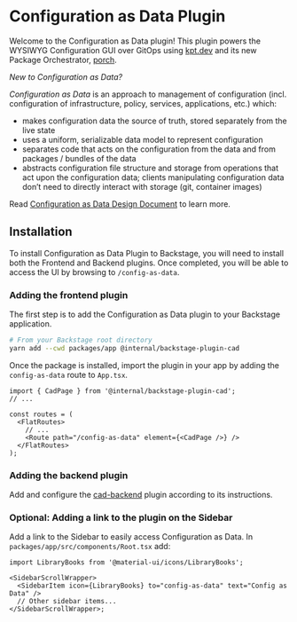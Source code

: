 # Configuration as Data Plugin

Welcome to the Configuration as Data plugin! This plugin powers the WYSIWYG
Configuration GUI over GitOps using [kpt.dev](https://kpt.dev/) and its new
Package Orchestrator,
[porch](https://github.com/GoogleContainerTools/kpt/tree/main/porch).

_New to Configuration as Data?_

_Configuration as Data_ is an approach to management of configuration (incl.
configuration of infrastructure, policy, services, applications, etc.) which:

- makes configuration data the source of truth, stored separately from the
  live state
- uses a uniform, serializable data model to represent configuration
- separates code that acts on the configuration from the data and from
  packages / bundles of the data
- abstracts configuration file structure and storage from operations that act
  upon the configuration data; clients manipulating configuration data don’t
  need to directly interact with storage (git, container images)

Read
[Configuration as Data Design Document](https://github.com/GoogleContainerTools/kpt/blob/main/docs/design-docs/06-config-as-data.md)
to learn more.

## Installation

To install Configuration as Data Plugin to Backstage, you will need to install
both the Frontend and Backend plugins. Once completed, you will be able to
access the UI by browsing to `/config-as-data`.

### Adding the frontend plugin

The first step is to add the Configuration as Data plugin to your Backstage
application.

```bash
# From your Backstage root directory
yarn add --cwd packages/app @internal/backstage-plugin-cad
```

Once the package is installed, import the plugin in your app by adding the
`config-as-data` route to `App.tsx`.

```tsx
import { CadPage } from '@internal/backstage-plugin-cad';
// ...

const routes = (
  <FlatRoutes>
    // ...
    <Route path="/config-as-data" element={<CadPage />} />
  </FlatRoutes>
);
```

### Adding the backend plugin

Add and configure the [cad-backend](../cad-backend) plugin according to its
instructions.

### Optional: Adding a link to the plugin on the Sidebar

Add a link to the Sidebar to easily access Configuration as Data. In
`packages/app/src/components/Root.tsx` add:

```tsx
import LibraryBooks from '@material-ui/icons/LibraryBooks';

<SidebarScrollWrapper>
  <SidebarItem icon={LibraryBooks} to="config-as-data" text="Config as Data" />
  // Other sidebar items...
</SidebarScrollWrapper>;
```
